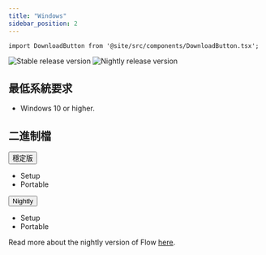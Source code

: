 ```yaml
---
title: "Windows"
sidebar_position: 2
---
```


```mdx-code-block
import DownloadButton from '@site/src/components/DownloadButton.tsx';
```

![Stable release version](https://img.shields.io/badge/dynamic/yaml?color=c4840d&label=Stable&query=%24.version&url=https%3A%2F%2Fraw.githubusercontent.com%2FLinwoodDev%2FFlow%2Fstable%2Fapp%2Fpubspec.yaml&style=for-the-badge) ![Nightly release version](https://img.shields.io/badge/dynamic/yaml?color=f7d28c&label=Nightly&query=%24.version&url=https%3A%2F%2Fraw.githubusercontent.com%2FLinwoodDev%2FFlow%2Fnightly%2Fapp%2Fpubspec.yaml&style=for-the-badge)

## 最低系統要求

* Windows 10 or higher.

## 二進制檔

<div className="row margin-bottom--lg padding--sm">
<div className="dropdown dropdown--hoverable margin--sm">
  <button className="button button--outline button--info button--lg">穩定版</button>
  <ul className="dropdown__menu">
    <li>
      <DownloadButton after="/downloads/post-windows" className="dropdown__link" href="https://github.com/LinwoodDev/Flow/releases/download/stable/linwood-flow-windows-setup.exe">
        Setup
      </DownloadButton>
    </li>
    <li>
      <DownloadButton after="/downloads/post-windows" className="dropdown__link" href="https://github.com/LinwoodDev/Flow/releases/download/stable/linwood-flow-windows.zip">
        Portable
      </DownloadButton>
    </li>
  </ul>
</div>
<div className="dropdown dropdown--hoverable margin--sm">
  <button className="button button--outline button--danger button--lg">Nightly</button>
  <ul className="dropdown__menu">
    <li>
      <DownloadButton after="/downloads/post-windows" className="dropdown__link" href="https://github.com/LinwoodDev/Flow/releases/download/nightly/linwood-flow-windows-setup.exe">
        Setup
      </DownloadButton>
    </li>
    <li>
      <DownloadButton after="/downloads/post-windows" className="dropdown__link" href="https://github.com/LinwoodDev/Flow/releases/download/nightly/linwood-flow-windows.zip">
        Portable
      </DownloadButton>
    </li>
  </ul>
</div>
</div>

Read more about the nightly version of Flow [here](/nightly).
